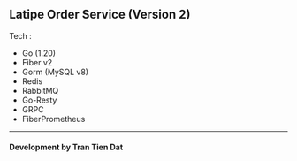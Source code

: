 ## Latipe Order Service (Version 2)
Tech :
- Go (1.20)
- Fiber v2
- Gorm (MySQL v8)
- Redis
- RabbitMQ
- Go-Resty
- GRPC
- FiberPrometheus

<hr>
<h4>Development by Tran Tien Dat</h4>
